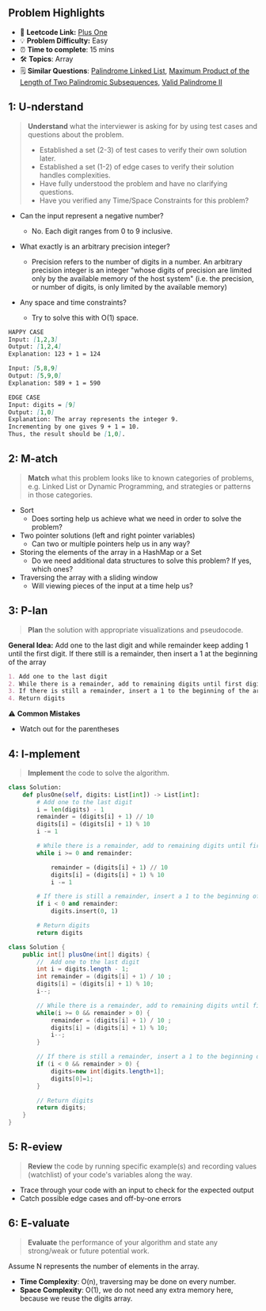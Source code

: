 ## Problem Highlights

* 🔗 **Leetcode Link:** [Plus One](https://leetcode.com/problems/plus-one/) 
* 💡 **Problem Difficulty:** Easy
* ⏰ **Time to complete**: 15 mins
* 🛠️ **Topics**: Array
* 🗒️ **Similar Questions**: [Palindrome Linked List](https://leetcode.com/problems/palindrome-linked-list/), [Maximum Product of the Length of Two Palindromic Subsequences](https://leetcode.com/problems/maximum-product-of-the-length-of-two-palindromic-subsequences/), [Valid Palindrome II](https://leetcode.com/problems/valid-palindrome-ii/)
    
## 1: U-nderstand
 
> **Understand** what the interviewer is asking for by using test cases and questions about the problem.
> 
> - Established a set (2-3) of test cases to verify their own solution later.
> - Established a set (1-2) of edge cases to verify their solution handles complexities.
> - Have fully understood the problem and have no clarifying questions.
> - Have you verified any Time/Space Constraints for this problem?

- Can the input represent a negative number?

  - No. Each digit ranges from 0 to 9 inclusive.

- What exactly is an arbitrary precision integer?
  - Precision refers to the number of digits in a number. An arbitrary precision integer is an integer "whose digits of precision are limited only by the available memory of the host system" (i.e. the precision, or number of digits, is only limited by the available memory)

- Any space and time constraints?
    - Try to solve this with O(1) space.

   
```markdown
HAPPY CASE
Input: [1,2,3]
Output: [1,2,4]
Explanation: 123 + 1 = 124

Input: [5,8,9]
Output: [5,9,0]
Explanation: 589 + 1 = 590

EDGE CASE
Input: digits = [9]
Output: [1,0]
Explanation: The array represents the integer 9.
Incrementing by one gives 9 + 1 = 10.
Thus, the result should be [1,0].
```   
    
## 2: M-atch

> **Match** what this problem looks like to known categories of problems, e.g. Linked List or Dynamic Programming, and strategies or patterns in those categories.

- Sort
    - Does sorting help us achieve what we need in order to solve the problem?
- Two pointer solutions (left and right pointer variables)
    - Can two or multiple pointers help us in any way?
- Storing the elements of the array in a HashMap or a Set
    - Do we need additional data structures to solve this problem? If yes, which ones?
- Traversing the array with a sliding window
    - Will viewing pieces of the input at a time help us?

## 3: P-lan

> **Plan** the solution with appropriate visualizations and pseudocode.

**General Idea:** Add one to the last digit and while remainder keep adding 1 until the first digit. If there still is a remainder, then insert a 1 at the beginning of the array

```markdown
1. Add one to the last digit 
2. While there is a remainder, add to remaining digits until first digit
3. If there is still a remainder, insert a 1 to the beginning of the array
4. Return digits
```

⚠️ **Common Mistakes**

* Watch out for the parentheses 

## 4: I-mplement

> **Implement** the code to solve the algorithm.

```python
class Solution:
    def plusOne(self, digits: List[int]) -> List[int]:
        # Add one to the last digit 
        i = len(digits) - 1
        remainder = (digits[i] + 1) // 10 
        digits[i] = (digits[i] + 1) % 10
        i -= 1

        # While there is a remainder, add to remaining digits until first digit
        while i >= 0 and remainder:

            remainder = (digits[i] + 1) // 10 
            digits[i] = (digits[i] + 1) % 10
            i -= 1

        # If there is still a remainder, insert a 1 to the beginning of the array
        if i < 0 and remainder:
            digits.insert(0, 1)

        # Return digits
        return digits

```
```java
class Solution {
    public int[] plusOne(int[] digits) {
        //  Add one to the last digit 
        int i = digits.length - 1;
        int remainder = (digits[i] + 1) / 10 ;
        digits[i] = (digits[i] + 1) % 10;
        i--;

        // While there is a remainder, add to remaining digits until first digit
        while(i >= 0 && remainder > 0) {
            remainder = (digits[i] + 1) / 10 ;
            digits[i] = (digits[i] + 1) % 10;
            i--;
        }

        // If there is still a remainder, insert a 1 to the beginning of the array
        if (i < 0 && remainder > 0) {
            digits=new int[digits.length+1];
            digits[0]=1;
        }

        // Return digits
        return digits;
    }
}
```
    
## 5: R-eview

> **Review** the code by running specific example(s) and recording values (watchlist) of your code's variables along the way.

- Trace through your code with an input to check for the expected output
- Catch possible edge cases and off-by-one errors

## 6: E-valuate

> **Evaluate** the performance of your algorithm and state any strong/weak or future potential work.

Assume N represents the number of elements in the array.


* **Time Complexity**: O(n), traversing may be done on every number. 
* **Space Complexity**: O(1), we do not need any extra memory here, because we reuse the digits array.